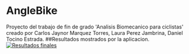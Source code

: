 # AngleBike
Proyecto del trabajo de fin de grado 'Analisis Biomecanico para ciclistas' creado por Carlos Jaynor Marquez Torres, Laura Perez Jambrina, Daniel Tocino Estrada.
##Resultados mostrados por la aplicacion.
[![Resultados finales](https://img.youtube.com/vi/BZ6KDBuNCKQ/0.jpg)](http://www.youtube.com/watch?v=BZ6KDBuNCKQ)
